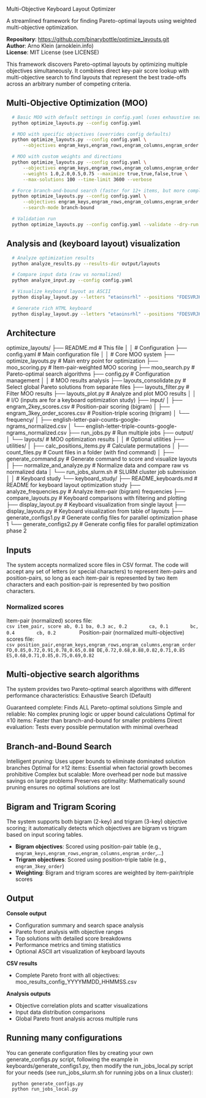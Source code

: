 Multi-Objective Keyboard Layout Optimizer

A streamlined framework for finding Pareto-optimal layouts using weighted multi-objective optimization.

**Repository**: https://github.com/binarybottle/optimize_layouts.git  
**Author**: Arno Klein (arnoklein.info)  
**License**: MIT License (see LICENSE)

This framework discovers Pareto-optimal layouts by optimizing multiple objectives simultaneously.
It combines direct key-pair score lookup with multi-objective search to find layouts that represent 
the best trade-offs across an arbitrary number of competing criteria.

## Multi-Objective Optimization (MOO)
  ```bash
    # Basic MOO with default settings in config.yaml (uses exhaustive search)
    python optimize_layouts.py --config config.yaml

    # MOO with specific objectives (overrides config defaults)
    python optimize_layouts.py --config config.yaml \
        --objectives engram_keys,engram_rows,engram_columns,engram_order

    # MOO with custom weights and directions
    python optimize_layouts.py --config config.yaml \
        --objectives engram_keys,engram_rows,engram_columns,engram_order \
        --weights 1.0,2.0,0.5,0.75 --maximize true,true,false,true \
        --max-solutions 100 --time-limit 3600 --verbose

    # Force branch-and-bound search (faster for 12+ items, but more complex)
    python optimize_layouts.py --config config.yaml \
        --objectives engram_keys,engram_rows,engram_columns,engram_order \
        --search-mode branch-bound

    # Validation run
    python optimize_layouts.py --config config.yaml --validate --dry-run
  ```

## Analysis and (keyboard layout) visualization
  ```bash
    # Analyze optimization results
    python analyze_results.py --results-dir output/layouts

    # Compare input data (raw vs normalized)
    python analyze_input.py --config config.yaml

    # Visualize keyboard layout as ASCII
    python display_layout.py --letters "etaoinsrhl" --positions "FDESVRJKIL"

    # Generate rich HTML keyboard
    python display_layout.py --letters "etaoinsrhl" --positions "FDESVRJKIL" --html
  ```

## Architecture
optimize_layouts/
├── README.md                            # This file
│ 
│ # Configuration
├── config.yaml                          # Main configuration file
│ 
│ # Core MOO system
├── optimize_layouts.py                  # Main entry point for optimization
├── moo_scoring.py                       # Item-pair-weighted MOO scoring
├── moo_search.py                        # Pareto-optimal search algorithms
├── config.py                            # Configuration management
│
│ # MOO results analysis
├── layouts_consolidate.py               # Select global Pareto solutions from separate files
├── layouts_filter.py                    # Filter MOO results
├── layouts_plot.py                      # Analyze and plot MOO results
│
│ # I/O (inputs are for a keyboard optimization study)
├── input/
│   ├── engram_2key_scores.csv          # Position-pair scoring (bigram)
│   ├── engram_3key_order_scores.csv    # Position-triple scoring (trigram)
│   └── frequency/
│       ├── english-letter-pair-counts-google-ngrams_normalized.csv
│       └── english-letter-triple-counts-google-ngrams_normalized.csv
├── run_jobs.py                          # Run multiple jobs
├── output/                              
│   └── layouts/                         # MOO optimization results
│
│ # Optional utilities
├── utilities/
│   ├── calc_positions_items.py          # Calculate permutations
│   ├── count_files.py                   # Count files in a folder (with find command)
│   ├── generate_command.py              # Generate command to score and visualize layouts
│   ├── normalize_and_analyze.py         # Normalize data and compare raw vs normalized data
│   └── run_jobs_slurm.sh                # SLURM cluster job submission
│
│ # Keyboard study
└── keyboard_study/
    ├── README_keyboards.md              # README for keyboard layout optimization study
    ├── analyze_frequencies.py           # Analyze item-pair (bigram) frequencies
    ├── compare_layouts.py               # Keyboard comparisons with filtering and plotting
    ├── display_layout.py                # Keyboard visualization from single layout
    ├── display_layouts.py               # Keyboard visualization from table of layouts
    ├── generate_configs1.py             # Generate config files for parallel optimization phase 1
    └── generate_configs2.py             # Generate config files for parallel optimization phase 2


## Inputs
The system accepts normalized score files in CSV format.
The code will accept any set of letters (or special characters) 
to represent item-pairs and position-pairs, 
so long as each item-pair is represented by two item characters 
and each position-pair is represented by two position characters.

  ### Normalized scores
  Item-pair (normalized) scores file:      
    ```csv
      item_pair, score
      ab, 0.1
      ba, 0.3
      ac, 0.2       
      ca, 0.1       
      bc, 0.4       
      cb, 0.2       
    ```
  Position-pair (normalized multi-objective) scores file:       
    ```csv
      position_pair,engram_keys,engram_rows,engram_columns,engram_order
      FD,0.85,0.72,0.91,0.78,0.65,0.88
      DE,0.72,0.68,0.88,0.82,0.71,0.85
      ES,0.68,0.71,0.85,0.75,0.69,0.82
    ```

## Multi-objective search algorithms
The system provides two Pareto-optimal search algorithms with different performance characteristics:
Exhaustive Search (Default)

Guaranteed complete: Finds ALL Pareto-optimal solutions
Simple and reliable: No complex pruning logic or upper bound calculations
Optimal for ≤10 items: Faster than branch-and-bound for smaller problems
Direct evaluation: Tests every possible permutation with minimal overhead

## Branch-and-Bound Search
Intelligent pruning: Uses upper bounds to eliminate dominated solution branches
Optimal for ≥12 items: Essential when factorial growth becomes prohibitive
Complex but scalable: More overhead per node but massive savings on large problems
Preserves optimality: Mathematically sound pruning ensures no optimal solutions are lost

## Bigram and Trigram Scoring
The system supports both bigram (2-key) and trigram (3-key) objective scoring; 
it automatically detects which objectives are bigram vs trigram based on input scoring tables.

- **Bigram objectives**: Scored using position-pair table (e.g., `engram_keys,engram_rows,engram_columns,engram_order`,...)
- **Trigram objectives**: Scored using position-triple table (e.g., `engram_3key_order`)
- **Weighting**: Bigram and trigram scores are weighted by item-pair/triple scores

## Output
  **Console output**
  - Configuration summary and search space analysis
  - Pareto front analysis with objective ranges
  - Top solutions with detailed score breakdowns
  - Performance metrics and timing statistics
  - Optional ASCII art visualization of keyboard layouts

  **CSV results**
  - Complete Pareto front with all objectives: moo_results_config_YYYYMMDD_HHMMSS.csv

  **Analysis outputs**
  - Objective correlation plots and scatter visualizations
  - Input data distribution comparisons
  - Global Pareto front analysis across multiple runs

## Running many configurations
You can generate configuration files
by creating your own generate_configs.py script,
following the example in keyboards/generate_configs1.py,
then modify the run_jobs_local.py script for your needs
(see run_jobs_slurm.sh for running jobs on a linux cluster):

```bash
  python generate_configs.py
  python run_jobs_local.py
```
